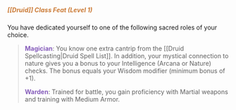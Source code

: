 ##### <span style="color:rgb(203, 123, 55)">*[[Druid]] Class Feat (Level 1)*
</span>
You have dedicated yourself to one of the following sacred roles of your choice.

> **<span style="color:rgb(134, 93, 187)">Magician</span>**: You know one extra cantrip from the [[Druid Spellcasting|Druid Spell List]]. In addition, your mystical connection to nature gives you a bonus to your Intelligence (Arcana or Nature) checks. The bonus equals your Wisdom modifier (minimum bonus of +1).
> 
> **<span style="color:rgb(134, 93, 187)">Warden</span>**: Trained for battle, you gain proficiency with Martial weapons and training with Medium Armor.